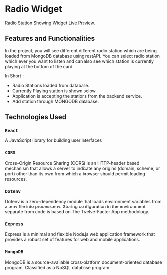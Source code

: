 # Radio Widget

Radio Station Showing Widget [Live Preview](https://radio-widget-1.netlify.app/).

## Features and Functionalities

In the project, you will see different different radio station which are being loaded from MongoDB database using restAPI. You can select radio station which ever you want to listen and can also see which station is currently playing at the bottom of the card.


In Short :
 * Radio Stations loaded from database.
 * Currently Playing station is shown below
 * Application is  accepting the stations from the backend service.
 * Add station through MONGODB database.
 

## Technologies Used


### `React`

A JavaScript library for building user interfaces


### `CORS`

Cross-Origin Resource Sharing (CORS) is an HTTP-header based mechanism that allows a server to indicate any origins (domain, scheme, or port) other than its own from which a browser should permit loading resources.


### `Dotenv`

Dotenv is a zero-dependency module that loads environment variables from a .env file into process.env. Storing configuration in the environment separate from code is based on The Twelve-Factor App methodology.

### `Express`

Express is a minimal and flexible Node.js web application framework that provides a robust set of features for web and mobile applications.


### `MongoDB`

MongoDB is a source-available cross-platform document-oriented database program. Classified as a NoSQL database program.
